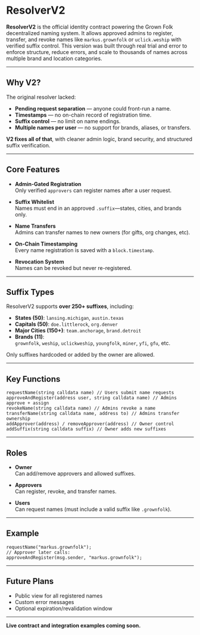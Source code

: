# ResolverV2

**ResolverV2** is the official identity contract powering the Grown Folk decentralized naming system. It allows approved admins to register, transfer, and revoke names like `markus.grownfolk` or `uclick.weship` with verified suffix control. This version was built through real trial and error to enforce structure, reduce errors, and scale to thousands of names across multiple brand and location categories.

---

## Why V2?

The original resolver lacked:
- **Pending request separation** — anyone could front-run a name.
- **Timestamps** — no on-chain record of registration time.
- **Suffix control** — no limit on name endings.
- **Multiple names per user** — no support for brands, aliases, or transfers.

**V2 fixes all of that**, with cleaner admin logic, brand security, and structured suffix verification.

---

## Core Features

- **Admin-Gated Registration**  
  Only verified `approvers` can register names after a user request.

- **Suffix Whitelist**  
  Names must end in an approved `.suffix`—states, cities, and brands only.

- **Name Transfers**  
  Admins can transfer names to new owners (for gifts, org changes, etc).

- **On-Chain Timestamping**  
  Every name registration is saved with a `block.timestamp`.

- **Revocation System**  
  Names can be revoked but never re-registered.

---

## Suffix Types

ResolverV2 supports **over 250+ suffixes**, including:

- **States (50)**: `lansing.michigan`, `austin.texas`
- **Capitals (50)**: `doe.littlerock`, `org.denver`
- **Major Cities (150+)**: `team.anchorage`, `brand.detroit`
- **Brands (11)**:  
  `grownfolk`, `weship`, `uclickweship`, `youngfolk`, `miner`, `yfi`, `gfu`, etc.

Only suffixes hardcoded or added by the owner are allowed.

---

## Key Functions

```solidity
requestName(string calldata name) // Users submit name requests
approveAndRegister(address user, string calldata name) // Admins approve + assign
revokeName(string calldata name) // Admins revoke a name
transferName(string calldata name, address to) // Admins transfer ownership
addApprover(address) / removeApprover(address) // Owner control
addSuffix(string calldata suffix) // Owner adds new suffixes
```

---

## Roles

- **Owner**  
  Can add/remove approvers and allowed suffixes.

- **Approvers**  
  Can register, revoke, and transfer names.

- **Users**  
  Can request names (must include a valid suffix like `.grownfolk`).

---

## Example

```solidity
requestName("markus.grownfolk");
// Approver later calls:
approveAndRegister(msg.sender, "markus.grownfolk");
```

---

## Future Plans

- Public view for all registered names  
- Custom error messages  
- Optional expiration/revalidation window

---

**Live contract and integration examples coming soon.**
